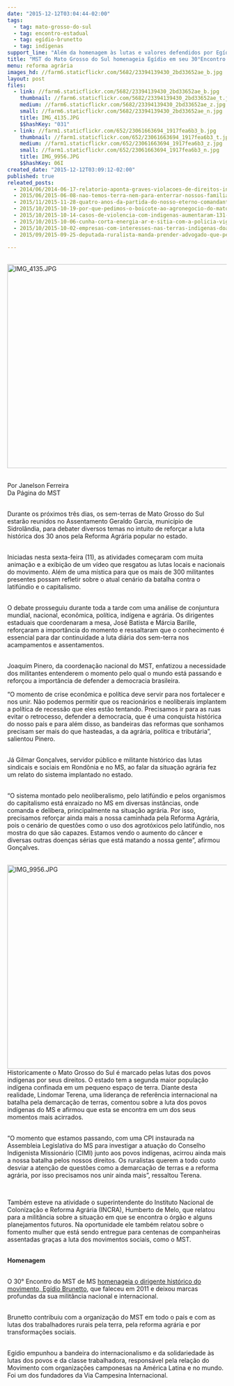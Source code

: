 ```yaml
---
date: "2015-12-12T03:04:44-02:00"
tags:
  - tag: mato-grosso-do-sul
  - tag: encontro-estadual
  - tag: egídio-brunetto
  - tag: indígenas
support_line: "Além da homenagem às lutas e valores defendidos por Egídio Brunetto, o Movimento discutirá a organicidade e os desafios a partir do debate sobre o atual cenário da batalha contra o latifúndio e o capital."
title: "MST do Mato Grosso do Sul homenageia Egídio em seu 30°Encontro "
menu: reforma agrária
images_hd: //farm6.staticflickr.com/5682/23394139430_2bd33652ae_b.jpg
layout: post
files:
  - link: //farm6.staticflickr.com/5682/23394139430_2bd33652ae_b.jpg
    thumbnail: //farm6.staticflickr.com/5682/23394139430_2bd33652ae_t.jpg
    medium: //farm6.staticflickr.com/5682/23394139430_2bd33652ae_z.jpg
    small: //farm6.staticflickr.com/5682/23394139430_2bd33652ae_n.jpg
    title: IMG_4135.JPG
    $$hashKey: "031"
  - link: //farm1.staticflickr.com/652/23061663694_1917fea6b3_b.jpg
    thumbnail: //farm1.staticflickr.com/652/23061663694_1917fea6b3_t.jpg
    medium: //farm1.staticflickr.com/652/23061663694_1917fea6b3_z.jpg
    small: //farm1.staticflickr.com/652/23061663694_1917fea6b3_n.jpg
    title: IMG_9956.JPG
    $$hashKey: 06I
created_date: "2015-12-12T03:09:12-02:00"
published: true
releated_posts:
  - 2014/06/2014-06-17-relatorio-aponta-graves-violacoes-de-direitos-indigenas-no-mato-grosso-do-sul.md
  - 2015/06/2015-06-08-nao-temos-terra-nem-para-enterrar-nossos-familiares-mortos-pelos-fazendeiros-diz-lideranca-indigena.md
  - 2015/11/2015-11-28-quatro-anos-da-partida-do-nosso-eterno-comandante-egidio-brunetto.md
  - 2015/10/2015-10-19-por-que-pedimos-o-boicote-ao-agronegocio-do-mato-grosso-do-sul.md
  - 2015/10/2015-10-14-casos-de-violencia-com-indigenas-aumentaram-131-aponta-relatorio.md
  - 2015/10/2015-10-06-cunha-corta-energia-ar-e-sitia-com-a-policia-vigilia-de-povos-tradicionais.md
  - 2015/10/2015-10-02-empresas-com-interesses-nas-terras-indigenas-doaram-a-ruralistas-da-cpi-do-cimi.md
  - 2015/09/2015-09-25-deputada-ruralista-manda-prender-advogado-que-pedia-cpi-do-genocidio-indigena-no-ms.md

---
```

<p><br />
<img alt="IMG_4135.JPG" height="467" src="//farm6.staticflickr.com/5682/23394139430_2bd33652ae_b.jpg" width="700" /><br />
&nbsp;</p>

<p>Por Janelson Ferreira&nbsp;<br />
Da P&aacute;gina do MST</p>

<p><br />
Durante os pr&oacute;ximos tr&ecirc;s dias, os sem-terras de Mato Grosso do Sul estar&atilde;o reunidos no Assentamento Geraldo Garcia, munic&iacute;pio de Sidrol&acirc;ndia, para debater diversos temas no intuito de refor&ccedil;ar a luta hist&oacute;rica dos 30 anos pela Reforma Agr&aacute;ria popular no estado.&nbsp;</p>

<p><br />
Iniciadas nesta sexta-feira (11), as atividades come&ccedil;aram com muita anima&ccedil;&atilde;o e a exibi&ccedil;&atilde;o de um v&iacute;deo que resgatou as lutas locais e nacionais do movimento. Al&eacute;m de uma m&iacute;stica para que os mais de 300 militantes presentes possam refletir sobre o atual cen&aacute;rio da batalha contra o latif&uacute;ndio e o capitalismo.</p>

<p><br />
O debate prosseguiu durante toda a tarde com uma an&aacute;lise de conjuntura mundial, nacional, econ&ocirc;mica, pol&iacute;tica, ind&iacute;gena e agr&aacute;ria. Os dirigentes estaduais que coordenaram a mesa, Jos&eacute; Batista e M&aacute;rcia Barille, refor&ccedil;aram a import&acirc;ncia do momento e ressaltaram que o conhecimento &eacute; essencial para dar continuidade a luta di&aacute;ria dos sem-terra nos acampamentos e assentamentos.</p>

<p><br />
Joaquim Pinero, da coordena&ccedil;&atilde;o nacional do MST, enfatizou a necessidade dos militantes entenderem o momento pelo qual o mundo est&aacute; passando e refor&ccedil;ou a import&acirc;ncia de defender a democracia brasileira.&nbsp;</p>

<p>&ldquo;O momento de crise econ&ocirc;mica e pol&iacute;tica deve servir para nos fortalecer e nos unir. N&atilde;o podemos permitir que os reacion&aacute;rios e neoliberais implantem a pol&iacute;tica de recess&atilde;o que eles est&atilde;o tentando. Precisamos ir para as ruas evitar o retrocesso, defender a democracia, que &eacute; uma conquista hist&oacute;rica do nosso pa&iacute;s e para al&eacute;m disso, as bandeiras das reformas que sonhamos precisam ser mais do que hasteadas, a da agr&aacute;ria, pol&iacute;tica e tribut&aacute;ria&rdquo;, salientou Pinero.</p>

<p><br />
J&aacute; Gilmar Gon&ccedil;alves, servidor p&uacute;blico e militante hist&oacute;rico das lutas sindicais e sociais em Rond&ocirc;nia e no MS, ao falar da situa&ccedil;&atilde;o agr&aacute;ria fez um relato do sistema implantado no estado.</p>

<p><br />
&ldquo;O sistema montado pelo neoliberalismo, pelo latif&uacute;ndio e pelos organismos do capitalismo est&aacute; enraizado no MS em diversas inst&acirc;ncias, onde comanda e delibera, principalmente na situa&ccedil;&atilde;o agr&aacute;ria. Por isso, precisamos refor&ccedil;ar ainda mais a nossa caminhada pela Reforma Agr&aacute;ria, pois o cen&aacute;rio de quest&otilde;es como o uso dos agrot&oacute;xicos pelo latif&uacute;ndio, nos mostra do que s&atilde;o capazes. Estamos vendo o aumento do c&acirc;ncer e diversas outras doen&ccedil;as s&eacute;rias que est&aacute; matando a nossa gente&rdquo;, afirmou Gon&ccedil;alves.</p>

<p><br />
<img alt="IMG_9956.JPG" height="467" src="//farm1.staticflickr.com/652/23061663694_1917fea6b3_b.jpg" style="float:left" width="700" />Historicamente o Mato Grosso do Sul &eacute; marcado pelas lutas dos povos ind&iacute;genas por seus direitos. O estado tem a segunda maior popula&ccedil;&atilde;o ind&iacute;gena confinada em um pequeno espa&ccedil;o de terra. Diante desta realidade, Lindomar Terena, uma lideran&ccedil;a de refer&ecirc;ncia internacional na batalha pela demarca&ccedil;&atilde;o de terras, comentou sobre a luta dos povos ind&iacute;genas do MS e afirmou que esta se encontra em um dos seus momentos mais acirrados.&nbsp;</p>

<p><br />
&ldquo;O momento que estamos passando, com uma CPI instaurada na Assembleia Legislativa do MS para investigar a atua&ccedil;&atilde;o do Conselho Indigenista Mission&aacute;rio (CIMI) junto aos povos ind&iacute;genas, acirrou ainda mais a nossa batalha pelos nossos direitos. Os ruralistas querem a todo custo desviar a aten&ccedil;&atilde;o de quest&otilde;es como a demarca&ccedil;&atilde;o de terras e a reforma agr&aacute;ria, por isso precisamos nos unir ainda mais&rdquo;, ressaltou Terena.</p>

<p>&nbsp;</p>

<p>Tamb&eacute;m esteve na atividade o superintendente do Instituto Nacional de Coloniza&ccedil;&atilde;o e Reforma Agr&aacute;ria (INCRA), Humberto de Melo, que relatou para a milit&acirc;ncia sobre a situa&ccedil;&atilde;o em que se encontra o &oacute;rg&atilde;o e alguns planejamentos futuros. Na oportunidade ele tamb&eacute;m relatou sobre o fomento mulher que est&aacute; sendo entregue para centenas de companheiras assentadas gra&ccedil;as a luta dos movimentos sociais, como o MST.</p>

<p><br />
<strong>Homenagem</strong></p>

<p><br />
O 30&deg; Encontro do MST de MS <a href="http://www.mst.org.br/2015/11/28/quatro-anos-da-partida-do-nosso-eterno-comandante-egidio-brunetto.html">homenageia o dirigente hist&oacute;rico do movimento, Eg&iacute;dio Brunetto</a>, que faleceu em 2011 e deixou marcas profundas da sua milit&acirc;ncia nacional e internacional.</p>

<p><br />
Brunetto contribuiu com a organiza&ccedil;&atilde;o do MST em todo o pa&iacute;s e com as lutas dos trabalhadores rurais pela terra, pela reforma agr&aacute;ria e por transforma&ccedil;&otilde;es sociais.</p>

<p><br />
Eg&iacute;dio empunhou a bandeira do internacionalismo e da solidariedade &agrave;s lutas dos povos e da classe trabalhadora, respons&aacute;vel pela rela&ccedil;&atilde;o do Movimento com organiza&ccedil;&otilde;es camponesas na Am&eacute;rica Latina e no mundo. Foi um dos fundadores da Via Campesina Internacional.</p>
